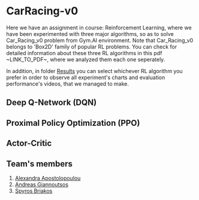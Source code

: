 # CarRacing-v0

Here we have an assignment in course: Reinforcement Learning, where we have been experimented with three major algorithms, so as to solve Car_Racing_v0 problem from Gym.AI environment. Note that Car_Racing_v0 belongs to 'Box2D' family of popular RL problems. 
You can check for detailed information about these three RL algorithms in this pdf ~LINK_TO_PDF~, where we analyzed them each one seperately. 

In addition, in folder [Results](https://github.com/spympr/car_racer_gym/tree/main/Results) you can select whichever RL algorithm you prefer in order to observe all experiment's charts and evaluation performance's videos, that we managed to make.

## Deep Q-Network (DQN)

## Proximal Policy Optimization (PPO)

## Actor-Critic


## Team's members
1. [Alexandra Apostolopoulou](https://github.com/alexaapo)
2. [Andreas Giannoutsos](https://github.com/AGiannoutsos)
3. [Spyros Briakos](https://github.com/spympr)
